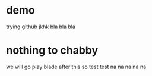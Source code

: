 # demo

trying github 
jkhk
bla bla bla
# nothing to chabby 
 we will go play blade after this 
so test test 
na na na na na 
